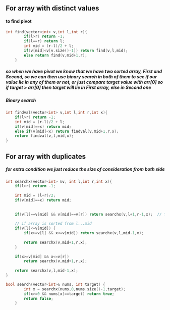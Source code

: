 ## For array with distinct values

#### to find pivot
```cpp
int find(vector<int> v,int l,int r){
        if(l>r) return -1;
        if(l==r) return l;
        int mid = (r-l)/2 + l;
        if(v[mid]<v[v.size()-1]) return find(v,l,mid);
        else return find(v,mid+1,r);   
    }
```
##### so when we have pivot we know that we have two sorted array, First and Second, so we can then use binary search in both of them to see if our value lie in any of them or not, or just compare target value with arr[0] so if target > arr[0] then target will lie in First array, else in Second one
##### Binary search

```cpp
int findval(vector<int> v,int l,int r,int x){
    if(l>r) return -1;
    int mid = (r-l)/2 + l;
    if(v[mid]==x) return mid;
    else if(v[mid]<x) return findval(v,mid+1,r,x);
    return findval(v,l,mid,x);
}
```

## For array with duplicates

##### for extra condition we just reduce the size of consideration from both side

```cpp
int searchx(vector<int> &v, int l,int r,int x){
    if(l>r) return -1;
    
    int mid = (l+r)/2;
    if(v[mid]==x) return mid;
    
    
    if(v[l]==v[mid] && v[mid]==v[r]) return searchx(v,l+1,r-1,x);  // this one extra condition applied, 
    
    // if array is sorted from l...mid     
    if(v[l]<=v[mid]) {
        if(x>=v[l] && x<=v[mid]) return searchx(v,l,mid-1,x);
        
        return searchx(v,mid+1,r,x);
    }
    
    if(x>=v[mid] && x<=v[r])
        return searchx(v,mid+1,r,x);
    
    return searchx(v,l,mid-1,x);
}
```
 
```cpp
bool search(vector<int>& nums, int target) {
        int x = searchx(nums,0,nums.size()-1,target);
        if(x>=0 && nums[x]==target) return true;
        return false;
    }
```

